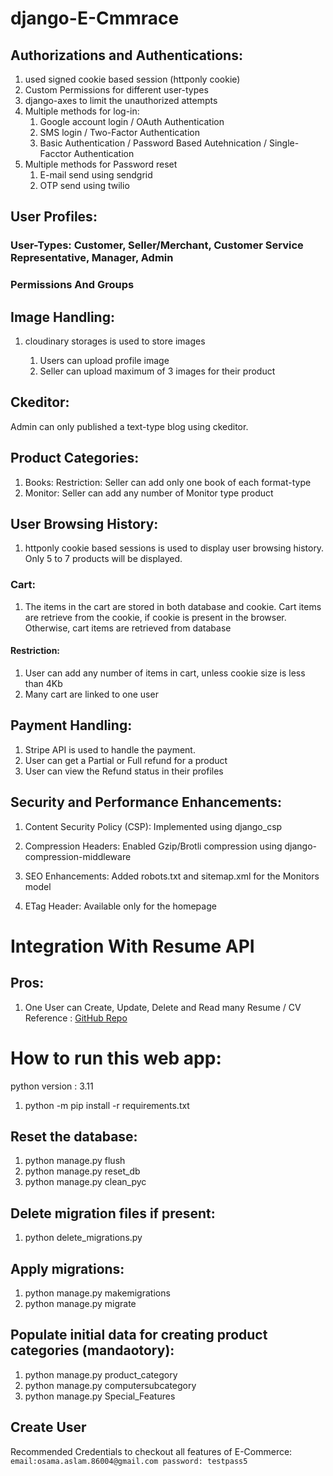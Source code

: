 
# django-E-Cmmrace

## Authorizations and Authentications:

1. used signed cookie based session (httponly cookie)
2. Custom Permissions for different user-types
3. django-axes to limit the unauthorized attempts
4. Multiple methods for log-in:
   1. Google account login / OAuth Authentication
   2. SMS login / Two-Factor Authentication
   3. Basic Authentication / Password Based Autehnication / Single-Facctor Authentication
5. Multiple methods for Password reset
   1. E-mail send using sendgrid
   2. OTP send using twilio


## User Profiles:

### User-Types: Customer, Seller/Merchant, Customer Service Representative, Manager, Admin

### Permissions And Groups


## Image Handling:
1. cloudinary storages is used to store images
   
   1. Users can upload profile image
   2. Seller can upload maximum of 3 images for their product


## Ckeditor:
Admin can only published a text-type blog using ckeditor.


## Product Categories:
1. Books:
         Restriction: Seller can add only one book of each format-type
2. Monitor:
           Seller can add any number of Monitor type product




## User Browsing History:
1. httponly cookie based sessions is used to display user browsing history. Only 5 to 7 products 
will be displayed.

### Cart:
1. The items in the cart are stored in both database and cookie. Cart items are retrieve from the cookie,
if cookie is present in the browser. Otherwise, cart items are retrieved from database

#### Restriction: 
1. User can add any number of items in cart, unless cookie size is less than 4Kb
2. Many cart are linked to one user


## Payment Handling:
1. Stripe API is used to handle the payment.
2. User can get a Partial or Full refund for a product
3. User can view the Refund status in their profiles


## Security and Performance Enhancements:

1. Content Security Policy (CSP): Implemented using django_csp

2. Compression Headers: Enabled Gzip/Brotli compression using django-compression-middleware

3. SEO Enhancements: Added robots.txt and sitemap.xml for the Monitors model

4. ETag Header: Available only for the homepage


# Integration With Resume API

## Pros:
1. One User can Create, Update, Delete and Read many Resume / CV
Reference : [GitHub Repo](https://github.com/osamaaslam86004/Resume-API-Backend.git)


# How to run this web app:

python version : 3.11

 1. python -m pip install -r requirements.txt
 
## Reset the database:
 1. python manage.py flush
 2. python manage.py reset_db
 3. python manage.py clean_pyc

 ## Delete migration files if present:
 1. python delete_migrations.py
 
## Apply migrations:
 1. python manage.py makemigrations
 2. python manage.py migrate 

 ## Populate initial data for creating product categories (mandaotory):
 1. python manage.py product_category 
 2. python manage.py computersubcategory 
 3. python manage.py Special_Features 

 ## Create User

Recommended Credentials to checkout all features of E-Commerce:
`email:osama.aslam.86004@gmail.com
 password: testpass5`
